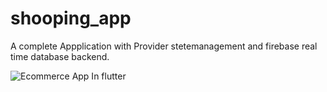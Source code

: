 # shooping_app

A complete Appplication with Provider stetemanagement and firebase real time database backend.

![Ecommerce App In flutter](https://github.com/user-attachments/assets/f7c46575-72ba-4128-a50c-9857391c0e88)
